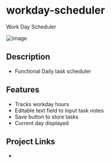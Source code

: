 # workday-scheduler
Work Day Scheduler

![image](https://user-images.githubusercontent.com/98703735/160046548-78085772-ffd7-4408-a971-2c8905e79dc9.png)

## Description
* Functional Daily task scheduler

## Features
* Tracks workday hours
* Editable text field to input task notes
* Save button to store tasks
* Current day displayed

## Project Links
* 

